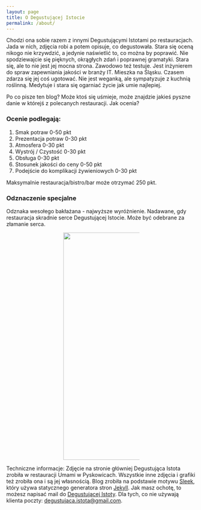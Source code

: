 ```yaml
---
layout: page
title: O Degustującej Istocie
permalink: /about/
---
```




Chodzi ona sobie razem z innymi Degustującymi Istotami po restauracjach.
Jada w nich, zdjęcia robi a potem opisuje, co degustowała. Stara się oceną nikogo nie krzywdzić, a jedynie naświetlić to, co można by poprawić.
Nie spodziewajcie się pięknych, okrągłych zdań i poprawnej gramatyki. Stara się, ale to nie jest jej mocna strona.
Zawodowo też testuje. Jest inżynierem do spraw zapewniania jakości w branży IT.
Mieszka na Śląsku. Czasem zdarza się jej coś ugotować. Nie jest weganką, ale sympatyzuje z kuchnią roślinną.
Medytuje i stara się ogarniać życie jak umie najlepiej.

Po co pisze ten blog? Może ktoś się uśmieje, może znajdzie jakieś pyszne danie w którejś z polecanych restauracji.
Jak ocenia?

### Ocenie podlegają:
1. Smak potraw 0-50 pkt
2. Prezentacja potraw 0-30 pkt
3. Atmosfera 0-30 pkt
4. Wystrój / Czystość 0-30 pkt
5. Obsługa 0-30 pkt
6. Stosunek jakości do ceny 0-50 pkt
7. Podejście do komplikacji żywieniowych  0-30 pkt

Maksymalnie restauracja/bistro/bar może otrzymać 250 pkt.

### Odznaczenie specjalne
Odznaka wesołego bakłażana - najwyższe wyróżnienie. Nadawane, gdy restauracja skradnie serce
Degustującej Istocie. Może być odebrane za złamanie serca.


<center><div style="width:40%"><img src="{{site.url}}/assets/img/posts/odznaka.gif" alt="DegustującaIstota" height="602" width="auto" />
</div></center>

Techniczne informacje: Zdjęcie na stronie główniej Degustująca Istota zrobiła w restauracji Umami w Pyskowicach.
Wszystkie inne zdjęcia i grafiki też zrobiła ona i są jej własnością.
Blog zrobiła na podstawie motywu [Sleek], który używa statycznego generatora stron [Jekyll].
Jak masz ochotę, to możesz napisać mail do [Degustującej Istoty](mailto:{{site.email}}).
Dla tych, co nie używają klienta poczty: degustujaca.istota@gmail.com.

[Sleek]:https://janczizikow.github.io/sleek
[Jekyll]: https://jekyllrb.com


